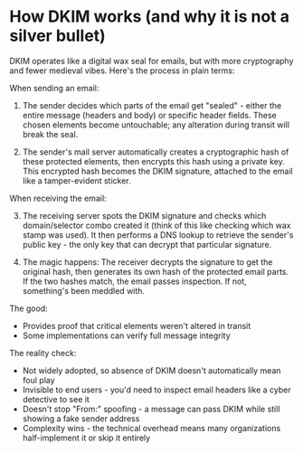 # How DKIM works (and why it is not a silver bullet)

DKIM operates like a digital wax seal for emails, but with more cryptography and fewer medieval vibes. Here's the 
process in plain terms:

When sending an email:

1. The sender decides which parts of the email get "sealed" - either the entire message (headers and body) or specific header fields. These chosen elements become untouchable; any alteration during transit will break the seal.

2. The sender's mail server automatically creates a cryptographic hash of these protected elements, then encrypts this hash using a private key. This encrypted hash becomes the DKIM signature, attached to the email like a tamper-evident sticker.

When receiving the email:

3. The receiving server spots the DKIM signature and checks which domain/selector combo created it (think of this like checking which wax stamp was used). It then performs a DNS lookup to retrieve the sender's public key - the only key that can decrypt that particular signature.

4. The magic happens: The receiver decrypts the signature to get the original hash, then generates its own hash of the protected email parts. If the two hashes match, the email passes inspection. If not, something's been meddled with.

The good:

* Provides proof that critical elements weren't altered in transit
* Some implementations can verify full message integrity

The reality check:

* Not widely adopted, so absence of DKIM doesn't automatically mean foul play
* Invisible to end users - you'd need to inspect email headers like a cyber detective to see it
* Doesn't stop "From:" spoofing - a message can pass DKIM while still showing a fake sender address
* Complexity wins - the technical overhead means many organizations half-implement it or skip it entirely

